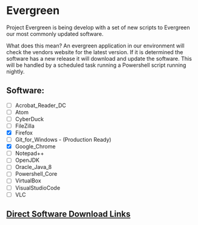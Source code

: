 # Evergreen
Project Evergreen is being develop with a set of new scripts to Evergreen our most commonly updated software.

What does this mean? An evergreen application in our environment will check the vendors website for the latest version. If it is determined the software has a new release it will download and update the software. This will be handled by a scheduled task running a Powershell script running nightly.

##    Software:
- [ ] Acrobat_Reader_DC 
- [ ] Atom
- [ ] CyberDuck
- [ ] FileZilla
- [x] Firefox 
- [ ] Git_for_Windows - (Production Ready)
- [x] Google_Chrome
- [ ] Notepad++
- [ ] OpenJDK
- [ ] Oracle_Java_8
- [ ] Powershell_Core
- [ ] VirtualBox   
- [ ] VisualStudioCode
- [ ] VLC

##    [Direct Software Download Links](https://docs.google.com/spreadsheets/d/1Wi71MDKG791DUCwrL6yZXdWlHUinezNUfq74loH5_TQ/edit?usp=sharing)

